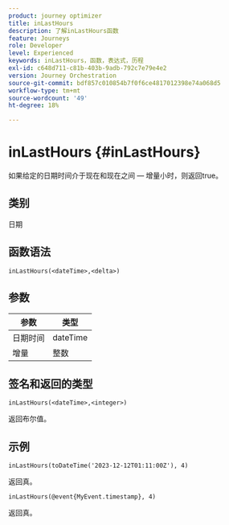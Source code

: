 ```yaml
---
product: journey optimizer
title: inLastHours
description: 了解inLastHours函数
feature: Journeys
role: Developer
level: Experienced
keywords: inLastHours，函数，表达式，历程
exl-id: c648d711-c81b-403b-9adb-792c7e79e4e2
version: Journey Orchestration
source-git-commit: bdf857c010854b7f0f6ce4817012398e74a068d5
workflow-type: tm+mt
source-wordcount: '49'
ht-degree: 18%

---
```


# inLastHours {#inLastHours}

如果给定的日期时间介于现在和现在之间 — 增量小时，则返回true。

## 类别

日期

## 函数语法

`inLastHours(<dateTime>,<delta>)`

## 参数

| 参数 | 类型 |
|-----------|------------------|
| 日期时间 | dateTime |
| 增量 | 整数 |

## 签名和返回的类型

`inLastHours(<dateTime>,<integer>)`

返回布尔值。

## 示例

`inLastHours(toDateTime('2023-12-12T01:11:00Z'), 4)`

返回真。

`inLastHours(@event{MyEvent.timestamp}, 4)`

返回真。
